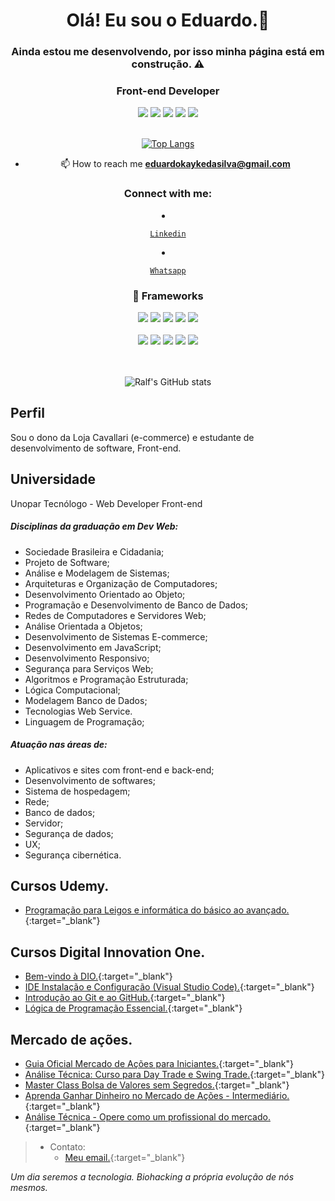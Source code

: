 <!--
**EduardoKayke/EduardoKayke** is a ✨ _special_ ✨ repository because its `README.md` (this file) appears on your GitHub profile.

Here are some ideas to get you started:

- 🔭 I’m currently working on ...
- 🌱 I’m currently learning ...
- 👯 I’m looking to collaborate on ...
- 🤔 I’m looking for help with ...
- 💬 Ask me about ...
- 📫 How to reach me: ...
- 😄 Pronouns: ...
- ⚡ Fun fact: ...
-->
<h1 align="center">Olá! Eu sou o Eduardo.👋</h1>

<h3 align="center">Ainda estou me desenvolvendo, por isso minha página está em construção. ⚠️</h3>

<h3 align="center">Front-end Developer</h3>



 <div align="center">

  <span>

   <img src="https://img.shields.io/badge/JavaScript-F7DF1E?style=for-the-badge&logo=javascript&logoColor=black"/>

   <img src="https://img.shields.io/badge/HTML5-E34F26?style=for-the-badge&logo=html5&logoColor=white"/>

   <img src="https://img.shields.io/badge/CSS3-1572B6?style=for-the-badge&logo=css3&logoColor=white"/>

   <img src="https://img.shields.io/badge/TypeScript-007ACC?style=for-the-badge&logo=typescript&logoColor=white"/>

   <img src="https://img.shields.io/badge/C%23-239120?style=for-the-badge&logo=c-sharp&logoColor=white"/>

  </span>

 </div>

</br>



<div align="center">



[![Top Langs](https://github-readme-stats.vercel.app/api/top-langs/?username=EduardoKayke&layout=compact&theme=tokyonight)](https://github.com/EduardoKayke/github-readme-stats)

  



</div>







<div align="center">

  

- 📫 How to reach me **eduardokaykedasilva@gmail.com**

  

</div>





 <h3 align="center">Connect with me:</h3>

  

 <p align="left">

  <li align="center">

   <a class="url" href="https://www.linkedin.com/in/eduardokaykedasilva/" img> 

    Linkedin

   </a>

  </li>

  <li align="center">

   <a class="url" href="https://api.whatsapp.com/send?phone=5541998779143/" img> 

    Whatsapp

   </a>

  </li>

  





<h3 align="center"> 🚀 Frameworks </h3>

<div align="center">

 <span>

  <img src="https://img.shields.io/badge/React-20232A?style=for-the-badge&logo=react&logoColor=61DAFB"/>

  <img src="https://img.shields.io/badge/Sass-CC6699?style=for-the-badge&logo=sass&logoColor=white"/>

  <img src="https://img.shields.io/badge/.NET-512BD4?style=for-the-badge&logo=dotnet&logoColor=white"/>

  <img src="https://img.shields.io/badge/Yarn-2C8EBB?style=for-the-badge&logo=yarn&logoColor=white"/>

  <img src="https://img.shields.io/badge/Node.js-339933?style=for-the-badge&logo=nodedotjs&logoColor=white"/>

 </span>

</div>



</br>



<div align="center">

 <span>  

  <img src="https://img.shields.io/badge/NuGet-004880?style=for-the-badge&logo=nuget&logoColor=white"/>

  <img src="https://img.shields.io/badge/Bootstrap-563D7C?style=for-the-badge&logo=bootstrap&logoColor=white"/>  

  <img src="https://img.shields.io/badge/Postman-FF6C37?style=for-the-badge&logo=Postman&logoColor=white"/>

  <img src="https://img.shields.io/badge/firebase-ffca28?style=for-the-badge&logo=firebase&logoColor=black"/>  

  <img src="https://img.shields.io/badge/Docker-2CA5E0?style=for-the-badge&logo=docker&logoColor=white"/>

 </span>

</div>



</br>



</br>





<div align="center">

  

![Ralf's GitHub stats](https://github-readme-stats.vercel.app/api?username=eduardokayke&show_icons=true&theme=tokyonight)



</div>

## Perfil

Sou o dono da Loja Cavallari (e-commerce) e estudante de desenvolvimento de software, Front-end.

## Universidade
Unopar Tecnólogo - Web Developer Front-end
##### Disciplinas da graduação em Dev Web:
- Sociedade Brasileira e Cidadania;
- Projeto de Software;
- Análise e Modelagem de Sistemas;
- Arquiteturas e Organização de Computadores;
- Desenvolvimento Orientado ao Objeto;
- Programação e Desenvolvimento de Banco de Dados;
- Redes de Computadores e Servidores Web;
- Análise Orientada a Objetos;
- Desenvolvimento de Sistemas E-commerce;
- Desenvolvimento em JavaScript;
- Desenvolvimento Responsivo;
- Segurança para Serviços Web;
- Algoritmos e Programação Estruturada;
- Lógica Computacional;
- Modelagem Banco de Dados;
- Tecnologias Web Service.
- Linguagem de Programação;

##### Atuação nas áreas de:

- Aplicativos e sites com front-end e back-end;
- Desenvolvimento de softwares;
- Sistema de hospedagem;
- Rede;
- Banco de dados;
- Servidor;
- Segurança de dados;
- UX;
- Segurança cibernética.

## Cursos Udemy.

- [Programação para Leigos e informática do básico ao avançado.](https://www.udemy.com/certificate/UC-3148215f-6e7e-48de-aa6b-2aa0c1e8732a/ "Certificado"){:target="_blank"}

## Cursos Digital Innovation One.

- [Bem-vindo à DIO.](https://certificates.digitalinnovation.one/BB93D4E7 "Certificado"){:target="_blank"}
- [IDE Instalação e Configuração (Visual Studio Code).](https://certificates.digitalinnovation.one/1F1552CB "Certificado"){:target="_blank"}
- [Introdução ao Git e ao GitHub.](https://certificates.digitalinnovation.one/4576328D "Certificado"){:target="_blank"}
- [Lógica de Programação Essencial.](https://certificates.digitalinnovation.one/450FDA80 "Certificado"){:target="_blank"}

## Mercado de ações.

- [Guia Oficial Mercado de Ações para Iniciantes.](https://www.udemy.com/certificate/UC-1S2TY0XX/ "Certificado"){:target="_blank"}
- [Análise Técnica: Curso para Day Trade e Swing Trade.](https://www.udemy.com/certificate/UC-8V9FBRKZ/ "Certificado"){:target="_blank"}
- [Master Class Bolsa de Valores sem Segredos.](https://www.udemy.com/certificate/UC-3edd742a-9200-487d-8af7-5dd23d207848/ "Certificado"){:target="_blank"}
- [Aprenda Ganhar Dinheiro no Mercado de Ações - Intermediário.](https://www.udemy.com/certificate/UC-6eff9441-e1c0-4058-9eba-1e53890c0bb4/ "Certificado"){:target="_blank"}
- [Análise Técnica - Opere como um profissional do mercado.](https://www.udemy.com/certificate/UC-4888f344-a84c-4c76-8d3b-56911bd3946d/ "Certificado"){:target="_blank"}

> - Contato: 
>   - [Meu email.](eduardokaykedasilva@gmail.com "Mande uma mensagem."){:target="_blank"}

_Um dia seremos a tecnologia. Biohacking a própria evolução de nós mesmos._
